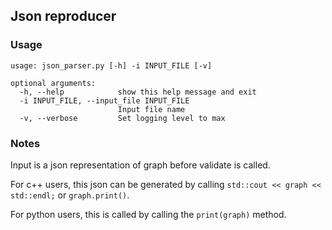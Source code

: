 ## Json reproducer

### Usage

```
usage: json_parser.py [-h] -i INPUT_FILE [-v]

optional arguments:
  -h, --help            show this help message and exit
  -i INPUT_FILE, --input_file INPUT_FILE
                        Input file name
  -v, --verbose         Set logging level to max
```


### Notes

Input is a json representation of graph before validate is called. 

For c++ users, this json can be generated by calling `std::cout << graph << std::endl;` or `graph.print()`.

For python users, this is called by calling the `print(graph)` method.